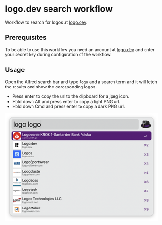 # logo.dev search workflow

Workflow to search for logos at [logo.dev][1].

## Prerequisites
To be able to use this workflow you need an account at [logo.dev][1] and enter your secret key during configuration of the workflow.

## Usage
Open the Alfred search bar and type `logo` and a search term and it will fetch the results and show the coresponding logos.
- Press enter to copy the url to the clipboard for a jpeg icon.
- Hold down Alt and press enter to copy a light PNG url.
- Hold down Cmd and press enter to copy a dark PNG url.

![Displaying the result for searching the term "logo"](./logo-dev.png)



[1]:https://logo.dev/